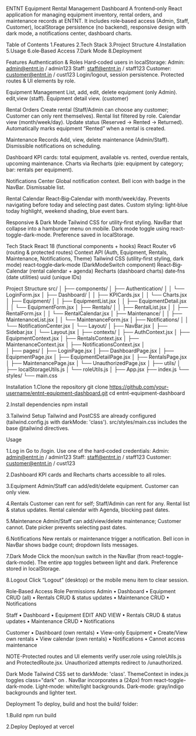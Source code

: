 ENTNT Equipment Rental Management Dashboard
A frontend‐only React application for managing equipment inventory, rental orders, and maintenance records at ENTNT. It includes role‐based access (Admin, Staff, Customer), localStorage persistence (no backend), responsive design with dark mode, a notifications center, dashboard charts.

  Table of Contents
1.Features
2.Tech Stack
3.Project Structure
4.Installation
5.Usage
6.ole‐Based Access
7.Dark Mode
8.Deployment

Features
Authentication & Roles
   Hard‐coded users in localStorage:
   Admin: admin@entnt.in / admin123
   Staff: staff@entnt.in / staff123
   Customer: customer@entnt.in / cust123
  Login/logout, session persistence.
  Protected routes & UI elements by role.
  
Equipment Management
  List, add, edit, delete equipment (only Admin).
  edit,view (staff).
  Equipment detail view. (customer)

Rental Orders
  Create rental (Staff/Admin can choose any customer; Customer can only rent themselves).
  Rental list filtered by role.
  Calendar view (month/week/day).
  Update status (Reserved → Rented → Returned).
  Automatically marks equipment “Rented” when a rental is created.

Maintenance Records
  Add, view, delete maintenance (Admin/Staff).
  Dismissible notifications on scheduling.

Dashboard
  KPI cards: total equipment, available vs. rented, overdue rentals, upcoming maintenance.
  Charts via Recharts (pie: equipment by category; bar: rentals per equipment).

Notifications Center
  Global notification context.
  Bell icon with badge in the NavBar.
  Dismissable list.

Rental Calendar
  React‐Big‐Calendar with month/week/day.
  Prevents navigating before today and selecting past dates.
  Custom styling: light‐blue today highlight, weekend shading, blue event bars.

Responsive & Dark Mode
  Tailwind CSS for utility‐first styling.
  NavBar that collapse into a hamburger menu on mobile.
  Dark mode toggle using react-toggle-dark-mode. Preference saved in localStorage.


Tech Stack
  React 18 (functional components + hooks)
  React Router v6 (routing & protected routes)
  Context API (Auth, Equipment, Rentals, Maintenance, Notifications, Theme)
  Tailwind CSS (utility‐first styling, dark mode)
  react‐toggle‐dark‐mode (DarkModeSwitch component)
  React‐Big‐Calendar (rental calendar + agenda)
  Recharts (dashboard charts)
  date‐fns (date utilities)
  uuid (unique IDs)

Project Structure
src/
│
├── components/
│   ├── Authentication/
│   │   └── LoginForm.jsx
│   ├── Dashboard/
│   │   ├── KPICards.jsx
│   │   └── Charts.jsx
│   ├── Equipment/
│   │   ├── EquipmentList.jsx
│   │   ├── EquipmentDetail.jsx
│   │   └── EquipmentForm.jsx
│   ├── Rentals/
│   │   ├── RentalList.jsx
│   │   ├── RentalForm.jsx
│   │   └── RentalCalendar.jsx
│   ├── Maintenance/
│   │   ├── MaintenanceList.jsx
│   │   └── MaintenanceForm.jsx
│   ├── Notifications/
│   │   └── NotificationCenter.jsx
│   └── Layout/
│       ├── NavBar.jsx
│       ├── Sidebar.jsx
│       └── Layout.jsx
│
├── contexts/
│   ├── AuthContext.jsx
│   ├── EquipmentContext.jsx
│   ├── RentalsContext.jsx
│   ├── MaintenanceContext.jsx
│   ├── NotificationsContext.jsx
│  
│
├── pages/
│   ├── LoginPage.jsx
│   ├── DashboardPage.jsx
│   ├── EquipmentPage.jsx
│   ├── EquipmentDetailPage.jsx
│   ├── RentalsPage.jsx
│   ├── MaintenancePage.jsx
│   └── UnauthorizedPage.jsx
│
├── utils/
│   ├── localStorageUtils.js
│   └── roleUtils.js
│
├── App.jsx
├── index.js
└── styles/
    └── main.css

Installation
1.Clone the repository
  git clone https://github.com/your-username/entnt-equipment-dashboard.git
  cd entnt-equipment-dashboard

2.Install dependencies
   npm install

3.Tailwind Setup
  Tailwind and PostCSS are already configured (tailwind.config.js with darkMode: 'class').
  src/styles/main.css includes the base @tailwind directives.

Usage

1.Log in
   Go to /login.
   Use one of the hard‐coded credentials:
   Admin: admin@entnt.in / admin123
   Staff: staff@entnt.in / staff123
   Customer: customer@entnt.in / cust123

2.Dashboard
   KPI cards and Recharts charts accessible to all roles.

3.Equipment
   Admin/Staff can add/edit/delete equipment.
   Customer can only view.

4.Rentals
   Customer can rent for self; Staff/Admin can rent for any.
   Rental list & status updates.
   Rental calendar with Agenda, blocking past dates.

5.Maintenance
  Admin/Staff can add/view/delete maintenance; Customer cannot.
  Date picker prevents selecting past dates.

6.Notifications
   New rentals or maintenance trigger a notification.
   Bell icon in NavBar shows badge count; dropdown lists messages.

7.Dark Mode
  Click the moon/sun switch in the NavBar (from react-toggle-dark-mode).
  The entire app toggles between light and dark. Preference stored in localStorage.

8.Logout
  Click “Logout” (desktop) or the mobile menu item to clear session.

Role‐Based Access
Role	               Permissions
Admin	              • Dashboard
                • Equipment CRUD (all)
            • Rentals CRUD & status updates
                  • Maintenance CRUD
                   • Notifications

Staff	             • Dashboard
                • Equipment EDIT AND VIEW
              • Rentals CRUD & status updates
                  • Maintenance CRUD
                     • Notifications

Customer	     • Dashboard (own rentals)
                   • View-only Equipment
                 • Create/View own rentals
                • View calendar (own rentals)
                      • Notifications
                • Cannot access maintenance

NOTE-Protected routes and UI elements verify user.role using roleUtils.js and ProtectedRoute.jsx. Unauthorized attempts redirect to /unauthorized.

Dark Mode
 Tailwind CSS set to darkMode: 'class'.
 ThemeContext in index.js toggles class="dark" on <html>.
 NavBar incorporates a <DarkModeSwitch /> (24px) from react-toggle-dark-mode.
 Light‐mode: white/light backgrounds. Dark‐mode: gray/indigo backgrounds and lighter text.

Deployment
To deploy, build and host the build/ folder:

 1.Build
   npm run build

2.Deploy
  Deployed at vercel



